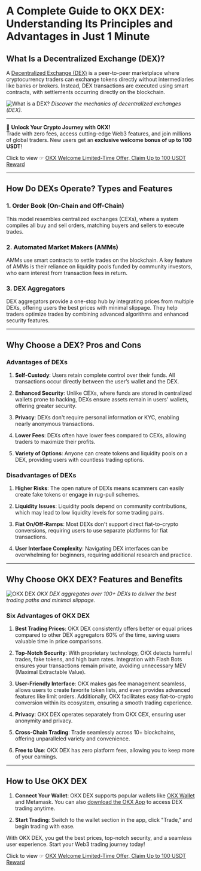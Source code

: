 # A Complete Guide to OKX DEX: Understanding Its Principles and Advantages in Just 1 Minute

## What Is a Decentralized Exchange (DEX)?

A [Decentralized Exchange (DEX)](https://www.rayskyinvest.com/60234/defi-dex) is a peer-to-peer marketplace where cryptocurrency traders can exchange tokens directly without intermediaries like banks or brokers. Instead, DEX transactions are executed using smart contracts, with settlements occurring directly on the blockchain.

![What is a DEX?](https://www.okx.com/cdn/assets/plugins/contentful/4nqoo8goeymu/3W66Q0fY40qw9J4F1NhtIb/cc2c46c2160e01ae4c9de3899ccc99a4/___2024-05-25___7.06.00.png?x-oss-process=image/resize,w_1912,h_1048/format,webp)
*Discover the mechanics of decentralized exchanges (DEX).*

---

🚀 **Unlock Your Crypto Journey with OKX!**  
Trade with zero fees, access cutting-edge Web3 features, and join millions of global traders. New users get an **exclusive welcome bonus of up to 100 USDT**!  

Click to view ☞ [OKX Welcome Limited-Time Offer, Claim Up to 100 USDT Reward](https://bit.ly/OKXe)

---

## How Do DEXs Operate? Types and Features

### 1. **Order Book (On-Chain and Off-Chain)**
This model resembles centralized exchanges (CEXs), where a system compiles all buy and sell orders, matching buyers and sellers to execute trades.

### 2. **Automated Market Makers (AMMs)**
AMMs use smart contracts to settle trades on the blockchain. A key feature of AMMs is their reliance on liquidity pools funded by community investors, who earn interest from transaction fees in return.

### 3. **DEX Aggregators**
DEX aggregators provide a one-stop hub by integrating prices from multiple DEXs, offering users the best prices with minimal slippage. They help traders optimize trades by combining advanced algorithms and enhanced security features.

---

## Why Choose a DEX? Pros and Cons

### **Advantages of DEXs**

1. **Self-Custody**: 
   Users retain complete control over their funds. All transactions occur directly between the user’s wallet and the DEX.
   
2. **Enhanced Security**: 
   Unlike CEXs, where funds are stored in centralized wallets prone to hacking, DEXs ensure assets remain in users' wallets, offering greater security.

3. **Privacy**: 
   DEXs don't require personal information or KYC, enabling nearly anonymous transactions.

4. **Lower Fees**: 
   DEXs often have lower fees compared to CEXs, allowing traders to maximize their profits.

5. **Variety of Options**: 
   Anyone can create tokens and liquidity pools on a DEX, providing users with countless trading options.

### **Disadvantages of DEXs**

1. **Higher Risks**: 
   The open nature of DEXs means scammers can easily create fake tokens or engage in rug-pull schemes.

2. **Liquidity Issues**: 
   Liquidity pools depend on community contributions, which may lead to low liquidity levels for some trading pairs.

3. **Fiat On/Off-Ramps**: 
   Most DEXs don't support direct fiat-to-crypto conversions, requiring users to use separate platforms for fiat transactions.

4. **User Interface Complexity**: 
   Navigating DEX interfaces can be overwhelming for beginners, requiring additional research and practice.

---

## Why Choose OKX DEX? Features and Benefits

![OKX DEX](https://www.okx.com/cdn/assets/plugins/contentful/4nqoo8goeymu/4wQJiQGQpp6ZwTr9VcZoRf/b37ef7f319f18c4dad93e85fc8b2cc09/Blog_1600x844.webp?x-oss-process=image/resize,w_1600,h_844/format,webp)
*OKX DEX aggregates over 100+ DEXs to deliver the best trading paths and minimal slippage.*

### **Six Advantages of OKX DEX**

1. **Best Trading Prices**:
   OKX DEX consistently offers better or equal prices compared to other DEX aggregators 60% of the time, saving users valuable time in price comparisons.

2. **Top-Notch Security**:
   With proprietary technology, OKX detects harmful trades, fake tokens, and high burn rates. Integration with Flash Bots ensures your transactions remain private, avoiding unnecessary MEV (Maximal Extractable Value).

3. **User-Friendly Interface**:
   OKX makes gas fee management seamless, allows users to create favorite token lists, and even provides advanced features like limit orders. Additionally, OKX facilitates easy fiat-to-crypto conversion within its ecosystem, ensuring a smooth trading experience.

4. **Privacy**:
   OKX DEX operates separately from OKX CEX, ensuring user anonymity and privacy.

5. **Cross-Chain Trading**:
   Trade seamlessly across 10+ blockchains, offering unparalleled variety and convenience.

6. **Free to Use**:
   OKX DEX has zero platform fees, allowing you to keep more of your earnings.

---

## How to Use OKX DEX

1. **Connect Your Wallet**:
   OKX DEX supports popular wallets like [OKX Wallet](https://www.okx.com/zh-hant/learn/web3-yield-product-cn) and Metamask. You can also [download the OKX App](https://www.okx.com/zh-hant/learn/novice-general-guide-1-cn) to access DEX trading anytime.

2. **Start Trading**:
   Switch to the wallet section in the app, click "Trade," and begin trading with ease.

With OKX DEX, you get the best prices, top-notch security, and a seamless user experience. Start your Web3 trading journey today!

Click to view ☞ [OKX Welcome Limited-Time Offer, Claim Up to 100 USDT Reward](https://bit.ly/OKXe)
